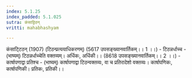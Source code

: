 ```yaml
---
index: 5.1.25
index_padded: 5.1.025
sutra: कंसाट्टिठन्
vritti: mahabhashyam

---
```

 कंसाटि्टठन् (1907) (टिठन्प्रत्ययाधिकरणम्) (5617 उपसङ्ख्यानवार्तिकम्।। 1 ।।) - टिठन्नर्धाच्च - (भाष्यम्) टिठन्नर्धाच्चेति वक्तव्यम्। अर्धिकः, अर्धिकी।। (8618 उपसङ्ख्यानवार्तिकम्।। 2 ।।) - कार्षापणाद्वा प्रतिश्च - (भाष्यम्) कार्षापणाद्वा टिठन्वक्तव्यः, वा च प्रतिरादेशो वक्तव्यः। कार्षापणिकः, कार्षापणिकी। प्रतिकः, प्रतिकी।। 
